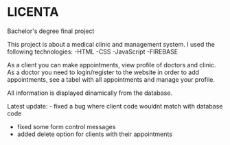 # LICENTA
Bachelor's degree final project

This project is about a medical clinic and management system.
I used the following technologies: -HTML
                                   -CSS
                                   -JavaScript
                                   -FIREBASE

As a client you can make appointments, view profile of doctors and clinic.
As a doctor you need to login/register to the website in order to add appointments, see a tabel with all appointments and manage your profile.

All information is displayed dinamically from the database.

Latest update: - fixed a bug where client code wouldnt match with database code
- fixed some form control messages
- added delete option for clients with their appointments
